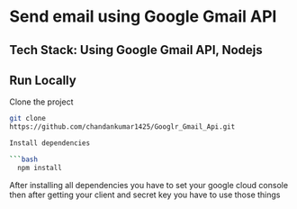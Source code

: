 # Send email using Google Gmail API

## Tech Stack: Using Google Gmail API, Nodejs

## Run Locally

Clone the project
```bash
git clone
https://github.com/chandankumar1425/Googlr_Gmail_Api.git

Install dependencies

```bash
  npm install

```
After installing all dependencies you have to set your google cloud console then after getting your client and secret key you have to use those things
